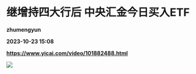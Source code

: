 # 继增持四大行后 中央汇金今日买入ETF
**zhumengyun**

**2023-10-23 15:08**

**https://www.yicai.com/video/101882488.html**

![](http://imgcdn.yicai.com/vms-new/2023/10/eaa28b27-3549-4544-8189-59c161a82b89_lSHD.jpg)